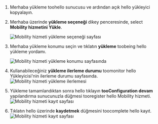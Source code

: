 1. Merhaba yükleme toohello sunucusu ve ardından açık hello yükleyici kopyalayın.
2. Merhaba üzerinde **yükleme seçeneği** dikey penceresinde, select **Mobility hizmetini Yükle**.

    ![Mobility hizmeti yükleme seçeneği sayfası ](./media/site-recovery-install-mob-svc-gui/mobility1.png)
3. Merhaba yükleme konumu seçin ve tıklatın **yükleme** toobeing hello yükleme yordamı.

    ![Mobility hizmeti yükleme konumu sayfasında ](./media/site-recovery-install-mob-svc-gui/mobility2.png)
4. Kullanabileceğiniz **yükleme ilerleme durumu** toomonitor hello Yükleyicisi'nin ilerleme durumu sayfasında.
    ![Mobility hizmeti yükleme ilerlemesi](./media/site-recovery-install-mob-svc-gui/mobility3.png)

5. Yükleme tamamlandıktan sonra hello tıklayın **tooConfiguration devam** yapılandırma sunucunuzla düğmesi tooregister hello Mobility hizmeti.
    ![Mobility hizmeti kayıt sayfası](./media/site-recovery-install-mob-svc-gui/mobility4.png)

6. Tıklatın hello üzerinde **kaydetmek** düğmesini toocomplete hello kayıt.
    ![Mobility hizmeti kayıt sayfası](./media/site-recovery-install-mob-svc-gui/mobility5.png)
